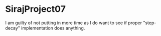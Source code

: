# SirajProject07

I am guilty of not putting in more time as I do want to see if proper "step-decay" implementation does anything. 
